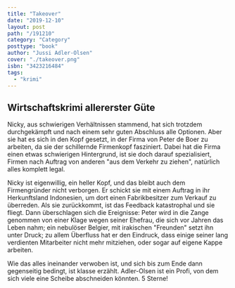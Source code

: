 ```yaml
---
title: "Takeover"
date: "2019-12-10"
layout: post
path: "/191210"
category: "Category"
posttype: "book"
author: "Jussi Adler-Olsen"
cover: "./takeover.png"
isbn: "3423216484"
tags:
  - "krimi"
---
```

## Wirtschaftskrimi allererster Güte

Nicky, aus schwierigen Verhältnissen stammend, hat sich trotzdem durchgekämpft und nach einem sehr guten Abschluss alle Optionen. Aber sie hat es sich in den Kopf gesetzt, in der Firma von Peter de Boer zu arbeiten, da sie der schillernde Firmenkopf fasziniert. Dabei hat die Firma einen etwas schwierigen Hintergrund, ist sie doch darauf spezialisiert, Firmen nach Auftrag von anderen "aus dem Verkehr zu ziehen", natürlich alles komplett legal.

Nicky ist eigenwillig, ein heller Kopf, und das bleibt auch dem Firmengründer nicht verborgen. Er schickt sie mit einem Auftrag in ihr Herkunftsland Indonesien, um dort einen Fabrikbesitzer zum Verkauf zu überreden. Als sie zurückkommt, ist das Feedback katastrophal und sie fliegt. Dann überschlagen sich die Ereignisse: Peter wird in die Zange genommen von einer Klage wegen seiner Ehefrau, die sich vor Jahren das Leben nahm; ein nebulöser Belgier, mit irakischen "Freunden" setzt ihn unter Druck; zu allem Überfluss hat er den Eindruck, dass einige seiner lang verdienten Mitarbeiter nicht mehr mitziehen, oder sogar auf eigene Kappe arbeiten.

Wie das alles ineinander verwoben ist, und sich bis zum Ende dann gegenseitig bedingt, ist klasse erzählt. Adler-Olsen ist ein Profi, von dem sich viele eine Scheibe abschneiden könnten. 5 Sterne!